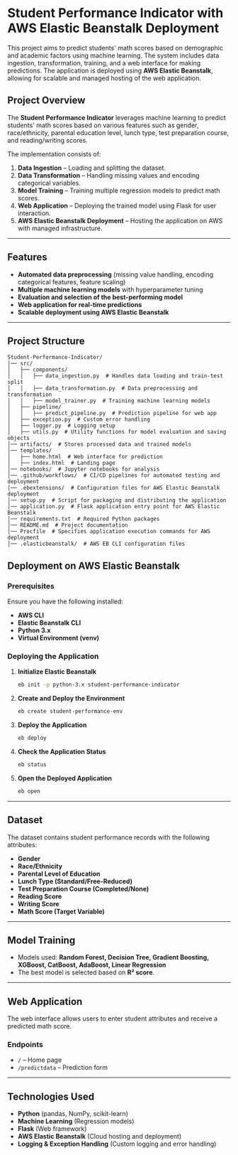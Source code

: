 # Student Performance Indicator with AWS Elastic Beanstalk Deployment

This project aims to predict students' math scores based on demographic and academic factors using machine learning. The system includes data ingestion, transformation, training, and a web interface for making predictions. The application is deployed using **AWS Elastic Beanstalk**, allowing for scalable and managed hosting of the web application.

## Project Overview
The **Student Performance Indicator** leverages machine learning to predict students' math scores based on various features such as gender, race/ethnicity, parental education level, lunch type, test preparation course, and reading/writing scores.

The implementation consists of:
1. **Data Ingestion** – Loading and splitting the dataset.
2. **Data Transformation** – Handling missing values and encoding categorical variables.
3. **Model Training** – Training multiple regression models to predict math scores.
4. **Web Application** – Deploying the trained model using Flask for user interaction.
5. **AWS Elastic Beanstalk Deployment** – Hosting the application on AWS with managed infrastructure.

---

## Features
- **Automated data preprocessing** (missing value handling, encoding categorical features, feature scaling)
- **Multiple machine learning models** with hyperparameter tuning
- **Evaluation and selection of the best-performing model**
- **Web application for real-time predictions**
- **Scalable deployment using AWS Elastic Beanstalk**

---

## Project Structure

```
Student-Performance-Indicator/
│── src/
│   ├── components/
│   │   ├── data_ingestion.py  # Handles data loading and train-test split
│   │   ├── data_transformation.py  # Data preprocessing and transformation
│   │   ├── model_trainer.py  # Training machine learning models
│   ├── pipeline/
│   │   ├── predict_pipeline.py  # Prediction pipeline for web app
│   ├── exception.py  # Custom error handling
│   ├── logger.py  # Logging setup
│   ├── utils.py  # Utility functions for model evaluation and saving objects
│── artifacts/  # Stores processed data and trained models
│── templates/
│   ├── home.html  # Web interface for prediction
│   ├── index.html  # Landing page
│── notebooks/  # Jupyter notebooks for analysis
│── .github/workflows/  # CI/CD pipelines for automated testing and deployment
│── .ebextensions/  # Configuration files for AWS Elastic Beanstalk deployment
│── setup.py  # Script for packaging and distributing the application
│── application.py  # Flask application entry point for AWS Elastic Beanstalk
│── requirements.txt  # Required Python packages
│── README.md  # Project documentation
│── Procfile  # Specifies application execution commands for AWS deployment
│── .elasticbeanstalk/  # AWS EB CLI configuration files
```

## Deployment on AWS Elastic Beanstalk

### **Prerequisites**
Ensure you have the following installed:
- **AWS CLI**
- **Elastic Beanstalk CLI**
- **Python 3.x**
- **Virtual Environment (venv)**

### **Deploying the Application**

1. **Initialize Elastic Beanstalk**
   ```bash
   eb init -p python-3.x student-performance-indicator
   ```
2. **Create and Deploy the Environment**
   ```bash
   eb create student-performance-env
   ```
3. **Deploy the Application**
   ```bash
   eb deploy
   ```
4. **Check the Application Status**
   ```bash
   eb status
   ```
5. **Open the Deployed Application**
   ```bash
   eb open
   ```

---

## Dataset

The dataset contains student performance records with the following attributes:
- **Gender**
- **Race/Ethnicity**
- **Parental Level of Education**
- **Lunch Type (Standard/Free-Reduced)**
- **Test Preparation Course (Completed/None)**
- **Reading Score**
- **Writing Score**
- **Math Score (Target Variable)**

---

## Model Training
- Models used: **Random Forest, Decision Tree, Gradient Boosting, XGBoost, CatBoost, AdaBoost, Linear Regression**
- The best model is selected based on **R² score**.

---

## Web Application

The web interface allows users to enter student attributes and receive a predicted math score.

### **Endpoints**
- `/` – Home page
- `/predictdata` – Prediction form

---

## Technologies Used
- **Python** (pandas, NumPy, scikit-learn)
- **Machine Learning** (Regression models)
- **Flask** (Web framework)
- **AWS Elastic Beanstalk** (Cloud hosting and deployment)
- **Logging & Exception Handling** (Custom logging and error handling)
